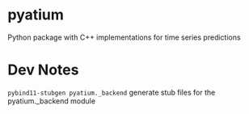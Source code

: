 # pyatium

Python package with C++ implementations for time series predictions


# Dev Notes
`pybind11-stubgen pyatium._backend` generate stub files for the pyatium._backend module